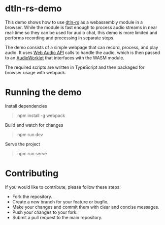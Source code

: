 # dtln-rs-demo

This demo shows how to use [dtln-rs](https://github.com/DataDog/dtln-rs) as a webassembly module in a browser. While the module is fast enough to process audio streams in near real-time so they can be used for audio chat, this demo is more limited and performs recording and processing in separate steps.

The demo consists of a simple webpage that can record, process, and play audio. It uses [Web Audio API](https://developer.mozilla.org/en-US/docs/Web/API/Web_Audio_API) calls to handle the audio, which is then passed to an [AudioWorklet](https://developer.mozilla.org/en-US/docs/Web/API/AudioWorklet) that interfaces with the WASM module.

The required scripts are written in TypeScript and then packaged for browser usage with webpack.

# Running the demo

Install dependencies
> npm install -g webpack

Build and watch for changes
> npm run dev

Serve the project
> npm run serve

# Contributing
If you would like to contribute, please follow these steps:
- Fork the repository.
- Create a new branch for your feature or bugfix.
- Make your changes and commit them with clear and concise messages.
- Push your changes to your fork.
- Submit a pull request to the main repository.
